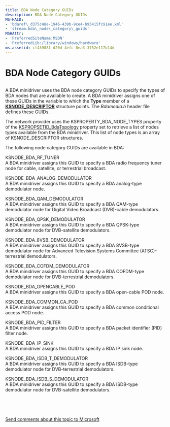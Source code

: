 ```yaml
---
title: BDA Node Category GUIDs
description: BDA Node Category GUIDs
MS-HAID:
- 'bdaref\_d375c48e-1946-439b-9ce4-b95415fc91ee.xml'
- 'stream.bda\_node\_category\_guids'
MSHAttr:
- 'PreferredSiteName:MSDN'
- 'PreferredLib:/library/windows/hardware'
ms.assetid: cf439881-d20d-4efc-8ea3-3752e117b14d
---
```


# BDA Node Category GUIDs


## <span id="ddk_bda_node_category_guids_ks"></span><span id="DDK_BDA_NODE_CATEGORY_GUIDS_KS"></span>


A BDA minidriver uses the BDA node category GUIDs to specify the types of BDA nodes that are available to create. A BDA minidriver assigns one of these GUIDs in the variable to which the **Type** member of a [**KSNODE\_DESCRIPTOR**](https://msdn.microsoft.com/library/windows/hardware/ff563473) structure points. The *Bdamedia.h* header file defines these GUIDs.

The network provider uses the KSPROPERTY\_BDA\_NODE\_TYPES property of the [KSPROPSETID\_BdaTopology](kspropsetid-bdatopology.md) property set to retrieve a list of nodes types available from the BDA minidriver. This list of node types is an array of KSNODE\_DESCRIPTOR structures.

The following node category GUIDs are available in BDA:

<span id="KSNODE_BDA_RF_TUNER"></span><span id="ksnode_bda_rf_tuner"></span>KSNODE\_BDA\_RF\_TUNER  
A BDA minidriver assigns this GUID to specify a BDA radio frequency tuner node for cable, satellite, or terrestrial broadcast.

<span id="KSNODE_BDA_ANALOG_DEMODULATOR"></span><span id="ksnode_bda_analog_demodulator"></span>KSNODE\_BDA\_ANALOG\_DEMODULATOR  
A BDA minidriver assigns this GUID to specify a BDA analog-type demodulator node.

<span id="KSNODE_BDA_QAM_DEMODULATOR"></span><span id="ksnode_bda_qam_demodulator"></span>KSNODE\_BDA\_QAM\_DEMODULATOR  
A BDA minidriver assigns this GUID to specify a BDA QAM-type demodulator node for Digital Video Broadcast (DVB)-cable demodulators.

<span id="KSNODE_BDA_QPSK_DEMODULATOR"></span><span id="ksnode_bda_qpsk_demodulator"></span>KSNODE\_BDA\_QPSK\_DEMODULATOR  
A BDA minidriver assigns this GUID to specify a BDA QPSK-type demodulator node for DVB-satellite demodulators.

<span id="KSNODE_BDA_8VSB_DEMODULATOR"></span><span id="ksnode_bda_8vsb_demodulator"></span>KSNODE\_BDA\_8VSB\_DEMODULATOR  
A BDA minidriver assigns this GUID to specify a BDA 8VSB-type demodulator node for Advanced Television Systems Committee (ATSC)-terrestrial demodulators.

<span id="KSNODE_BDA_COFDM_DEMODULATOR"></span><span id="ksnode_bda_cofdm_demodulator"></span>KSNODE\_BDA\_COFDM\_DEMODULATOR  
A BDA minidriver assigns this GUID to specify a BDA COFDM-type demodulator node for DVB-terrestrial demodulators.

<span id="KSNODE_BDA_OPENCABLE_POD"></span><span id="ksnode_bda_opencable_pod"></span>KSNODE\_BDA\_OPENCABLE\_POD  
A BDA minidriver assigns this GUID to specify a BDA open-cable POD node.

<span id="KSNODE_BDA_COMMON_CA_POD"></span><span id="ksnode_bda_common_ca_pod"></span>KSNODE\_BDA\_COMMON\_CA\_POD  
A BDA minidriver assigns this GUID to specify a BDA common conditional access POD node.

<span id="KSNODE_BDA_PID_FILTER"></span><span id="ksnode_bda_pid_filter"></span>KSNODE\_BDA\_PID\_FILTER  
A BDA minidriver assigns this GUID to specify a BDA packet identifier (PID) filter node.

<span id="KSNODE_BDA_IP_SINK"></span><span id="ksnode_bda_ip_sink"></span>KSNODE\_BDA\_IP\_SINK  
A BDA minidriver assigns this GUID to specify a BDA IP sink node.

<span id="KSNODE_BDA_ISDB_T_DEMODULATOR"></span><span id="ksnode_bda_isdb_t_demodulator"></span>KSNODE\_BDA\_ISDB\_T\_DEMODULATOR  
A BDA minidriver assigns this GUID to specify a BDA ISDB-type demodulator node for DVB-terrestrial demodulators.

<span id="KSNODE_BDA_ISDB_S_DEMODULATOR"></span><span id="ksnode_bda_isdb_s_demodulator"></span>KSNODE\_BDA\_ISDB\_S\_DEMODULATOR  
A BDA minidriver assigns this GUID to specify a BDA ISDB-type demodulator node for DVB-satellite demodulators.

 

 

[Send comments about this topic to Microsoft](mailto:wsddocfb@microsoft.com?subject=Documentation%20feedback%20%5Bstream\stream%5D:%20BDA%20Node%20Category%20GUIDs%20%20RELEASE:%20%2811/22/2017%29&body=%0A%0APRIVACY%20STATEMENT%0A%0AWe%20use%20your%20feedback%20to%20improve%20the%20documentation.%20We%20don't%20use%20your%20email%20address%20for%20any%20other%20purpose,%20and%20we'll%20remove%20your%20email%20address%20from%20our%20system%20after%20the%20issue%20that%20you're%20reporting%20is%20fixed.%20While%20we're%20working%20to%20fix%20this%20issue,%20we%20might%20send%20you%20an%20email%20message%20to%20ask%20for%20more%20info.%20Later,%20we%20might%20also%20send%20you%20an%20email%20message%20to%20let%20you%20know%20that%20we've%20addressed%20your%20feedback.%0A%0AFor%20more%20info%20about%20Microsoft's%20privacy%20policy,%20see%20http://privacy.microsoft.com/default.aspx. "Send comments about this topic to Microsoft")




